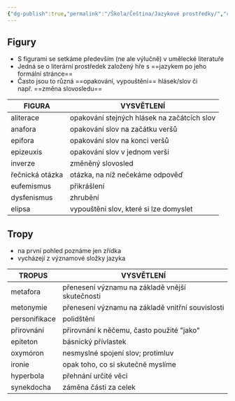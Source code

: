 ```yaml
---
{"dg-publish":true,"permalink":"/Škola/Čeština/Jazykové prostředky/","created":"2024-05-02T10:55:20.871+02:00","updated":"2024-05-22T23:06:07.781+02:00"}
---
```


## Figury
- S figurami se setkáme především (ne ale výlučně) v umělecké literatuře
- Jedná se o literární prostředek založený hře s ==jazykem po jeho formální stránce==
- Často jsou to různá ==opakování, vypouštění== hlásek/slov či např. ==změna slovosledu==

| **FIGURA**      | **VYSVĚTLENÍ**                              |
| --------------- | ------------------------------------------- |
| aliterace       | opakování stejných hlásek na začátcích slov |
| anafora         | opakování slov na začátku veršů             |
| epifora         | opakování slov na konci veršů               |
| epizeuxis       | opakování slov v jednom verši               |
| inverze         | změněný slovosled                           |
| řečnická otázka | otázka, na níž nečekáme odpověď             |
| eufemismus      | přikrášlení                                 |
| dysfenismus     | zhrubění                                    |
| elipsa          | vypouštění slov, které si lze domyslet      |

## Tropy
- na první pohled poznáme jen zřídka
- vycházejí z významové složky jazyka

| **TROPUS**    | **VYSVĚTLENÍ**                                   |
| ------------- | ------------------------------------------------ |
| metafora      | přenesení významu na základě vnější skutečnosti  |
| metonymie     | přenesení významu na základě vnitřní souvislosti |
| personifikace | polidštění                                       |
| přirovnání    | přirovnání k něčemu, často použité "jako"        |
| epiteton      | básnický přívlastek                              |
| oxymóron      | nesmyslné spojení slov; protimluv                |
| ironie        | opak toho, co si skutečně myslíme                |
| hyperbola     | přehnání určité věci                             |
| synekdocha    | záměna části za celek                            |
